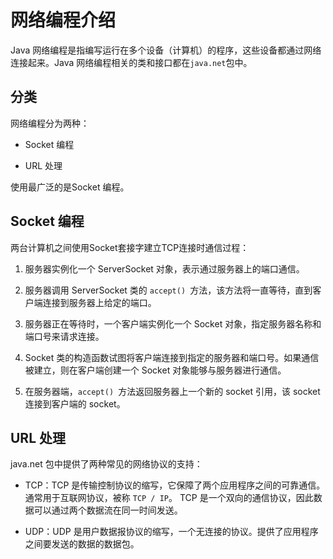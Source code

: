 # 网络编程介绍

Java 网络编程是指编写运行在多个设备（计算机）的程序，这些设备都通过网络连接起来。Java 网络编程相关的类和接口都在`java.net`包中。

## 分类

网络编程分为两种：

+ Socket 编程

+ URL 处理

使用最广泛的是Socket 编程。

## Socket 编程

两台计算机之间使用Socket套接字建立TCP连接时通信过程：

1. 服务器实例化一个 ServerSocket 对象，表示通过服务器上的端口通信。

2. 服务器调用 ServerSocket 类的 `accept() `方法，该方法将一直等待，直到客户端连接到服务器上给定的端口。

3. 服务器正在等待时，一个客户端实例化一个 Socket 对象，指定服务器名称和端口号来请求连接。

4. Socket 类的构造函数试图将客户端连接到指定的服务器和端口号。如果通信被建立，则在客户端创建一个 Socket 对象能够与服务器进行通信。

5. 在服务器端，`accept() `方法返回服务器上一个新的 socket 引用，该 socket 连接到客户端的 socket。


## URL 处理

java.net 包中提供了两种常见的网络协议的支持：

+ TCP：TCP 是传输控制协议的缩写，它保障了两个应用程序之间的可靠通信。通常用于互联网协议，被称 `TCP / IP`。
TCP 是一个双向的通信协议，因此数据可以通过两个数据流在同一时间发送。

+ UDP：UDP 是用户数据报协议的缩写，一个无连接的协议。提供了应用程序之间要发送的数据的数据包。
